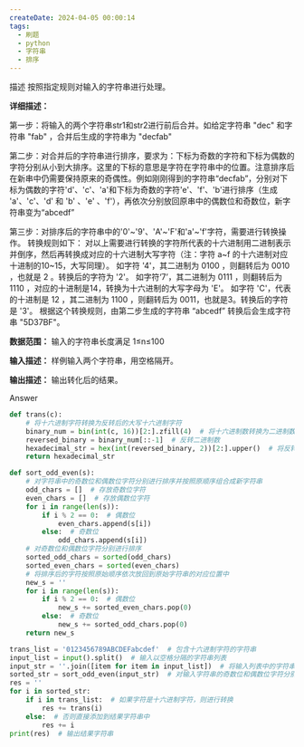 ```yaml
---
createDate: 2024-04-05 00:00:14
tags:
  - 刷题
  - python
  - 字符串
  - 排序
---
```

描述
按照指定规则对输入的字符串进行处理。

**详细描述：**

第一步：将输入的两个字符串str1和str2进行前后合并。如给定字符串 "dec" 和字符串 "fab" ，合并后生成的字符串为 "decfab"

第二步：对合并后的字符串进行排序，要求为：下标为奇数的字符和下标为偶数的字符分别从小到大排序。这里的下标的意思是字符在字符串中的位置。注意排序后在新串中仍需要保持原来的奇偶性。例如刚刚得到的字符串“decfab”，分别对下标为偶数的字符'd'、'c'、'a'和下标为奇数的字符'e'、'f'、'b'进行排序（生成 'a'、'c'、'd' 和 'b' 、'e' 、'f'），再依次分别放回原串中的偶数位和奇数位，新字符串变为“abcedf”

第三步：对排序后的字符串中的'0'~'9'、'A'~'F'和'a'~'f'字符，需要进行转换操作。
转换规则如下：
对以上需要进行转换的字符所代表的十六进制用二进制表示并倒序，然后再转换成对应的十六进制大写字符（注：字符 a~f 的十六进制对应十进制的10~15，大写同理）。
如字符 '4'，其二进制为 0100 ，则翻转后为 0010 ，也就是 2 。转换后的字符为 '2'。
如字符‘7’，其二进制为 0111 ，则翻转后为 1110 ，对应的十进制是14，转换为十六进制的大写字母为 'E'。
如字符 'C'，代表的十进制是 12 ，其二进制为 1100 ，则翻转后为 0011，也就是3。转换后的字符是 '3'。
根据这个转换规则，由第二步生成的字符串 “abcedf” 转换后会生成字符串 "5D37BF"。

**数据范围：** 输入的字符串长度满足 1≤n≤100 

**输入描述：**
样例输入两个字符串，用空格隔开。

**输出描述：**
输出转化后的结果。

Answer
```python
def trans(c):
    # 将十六进制字符转换为反转后的大写十六进制字符
    binary_num = bin(int(c, 16))[2:].zfill(4)  # 将十六进制数转换为二进制数
    reversed_binary = binary_num[::-1]  # 反转二进制数
    hexadecimal_str = hex(int(reversed_binary, 2))[2:].upper()  # 将反转后的二进制数转换为十六进制字符串
    return hexadecimal_str

def sort_odd_even(s):
    # 对字符串中的奇数位和偶数位字符分别进行排序并按照原顺序组合成新字符串
    odd_chars = []  # 存放奇数位字符
    even_chars = []  # 存放偶数位字符
    for i in range(len(s)):
        if i % 2 == 0:  # 偶数位
            even_chars.append(s[i])
        else:  # 奇数位
            odd_chars.append(s[i])
    # 对奇数位和偶数位字符分别进行排序
    sorted_odd_chars = sorted(odd_chars)
    sorted_even_chars = sorted(even_chars)
    # 将排序后的字符按照原始顺序依次放回到原始字符串的对应位置中
    new_s = ''
    for i in range(len(s)):
        if i % 2 == 0:  # 偶数位
            new_s += sorted_even_chars.pop(0)
        else:  # 奇数位
            new_s += sorted_odd_chars.pop(0)
    return new_s

trans_list = '0123456789ABCDEFabcdef'  # 包含十六进制字符的字符串
input_list = input().split()  # 输入以空格分隔的字符串列表
input_str = ''.join([item for item in input_list])  # 将输入列表中的字符串连接为一个字符串
sorted_str = sort_odd_even(input_str)  # 对输入字符串的奇数位和偶数位字符分别排序并按照原顺序组合成新字符串
res = ''
for i in sorted_str:
    if i in trans_list:  # 如果字符是十六进制字符，则进行转换
        res += trans(i)
    else:  # 否则直接添加到结果字符串中
        res += i
print(res)  # 输出结果字符串
```

